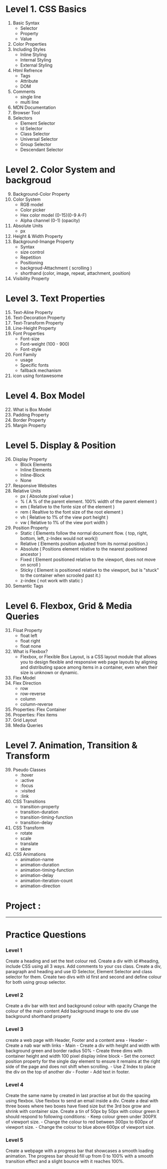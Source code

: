 # Level 1. CSS Basics
1. Basic Syntax
    - Selector
    - Property
    - Value
2. Color Properties
3. Including Styles
    - Inline Styling
    - Internal Styling
    - External Styling
4. Html Refrence
    - Tags
    - Attribute
    - DOM
5. Comments
    - single line
    - multi line
6. MDN Documentation
7. Browser Tool
8. Selectors
    - Element Selector
    - Id Selector
    - Class Selector
    - Universal Selector
    - Group Selector
    - Descendant Selector

# Level 2. Color System and backgroud 
 9. Background-Color Property
10. Color System
    - RGB model
    - Color picker
    - Hex color model (0-15)(0-9 A-F)
    - Alpha channel (0-1) (opacity)
11. Absolute Units
    - px
12. Height & Width Property
13. Background-Imange Property
    - Syntax
    - size control
    - Repetition
    - Positioning
    - backgroud-Attachment ( scrolling )
    - shorthand (color, image, repeat, attachment, position)
14. Visibility Property

# Level 3. Text Properties
15. Text-Aline Property
16. Text-Decoration Property
17. Text-Transform Property
18. Line-Height Property
19. Font Properties
    - Font-size
    - Font-weight (100 - 900)
    - Font-style
20. Font Family
    - usage
    - Specific fonts
    - fallback mechanism
21. icon using fontawesome

# Level 4. Box Model 
22. What is Box Model
23. Padding Property
24. Border Property
25. Margin Property

# Level 5. Display & Position
26. Display Property
    - Block Elements
    - Inline Elements
    - Inline-Block
    - None 
27. Responsive Websites
28. Relative Units
    - px    ( Absolute pixel value )
    - %     ( A % of the parent element. 100% width of the parent element )
    - em    ( Relative to the fonte size of the element )
    - rem   ( Realtive to the font size of the root element )
    - vh    ( Relative to 1% of the view port height )
    - vw    ( Relative to 1% of the view port width )
29. Position Property
    - Static        ( Elements follow the normal document flow. ( top, right, bottom, left, z-Index would not work))
    - Relative      ( Elements position adjusted from its normal position.)
    - Absolute      ( Positions element relative to the nearest positioned ancestor )
    - Fixed         ( Element positioned relative to the viewport, does not move on scroll )
    - Sticky        ( Element is positioned relative to the viewport, but is "stuck" to the container when scrooled past it.)
    - z-index       ( not work with static )
30. Semantic Tags


# Level 6. Flexbox, Grid & Media Queries
31. Float Property 
    - float left
    - float right
    - float none
32. What is Flexbox?
    - Flexbox, or Flexible Box Layout, is a CSS layout module that allows you to design flexible and responsive web page layouts by aligning and distributing space among items in a container, even when their size is unknown or dynamic.
33. Flex Model
34. Flex Direction
    - row
    - row-reverse
    - column
    - column-reverse
35. Properties: Flex Container
36. Properties: Flex items
37. Grid Layout
38. Media Queries




# Level 7. Animation, Transition & Transform
39. Pseudo Classes
    - :hover
    - :active
    - :focus
    - :visited
    - :link
40. CSS Transitions
    - transition-property
    - transition-duration
    - transition-timing-function
    - transition-delay
42. CSS Transform
    - rotate
    - scale
    - translate
    - skew
41. CSS Animations
    - animation-name
    - animation-duration
    - animation-timing-function
    - animation-delay
    - animation-iteration-count
    - animation-direction

# Project : 



---

# Practice Questions 


### Level 1
Create a heading and set the text colour red.
Create a div with id #heading, include CSS using all 3 ways.
Add comments to your css class.
Create a div, paragraph and heading and use ID Selector, Element Selector and class selector for them.
Create two divs with id first and second and define colour for both using group selector.


### Level 2
Create a div bar with text and background colour with opacity
Change the colour of the main content
Add background image to one div
use background shorthand property


### Level 3
create a web page with Header, Footer and a content area
    - Header 
        - Create a nab war with links
    - Main
        - Create a div with height and width with background green and border radius 50%
        - Create three dims with container height and width 100 pixel display inline block
        - Set the correct position property for the single day element to ensure it remains at the right side of the page and does not shift when scrolling.
        - Use Z Index to place the div on the top of another div
    - Footer
        - Add text in footer.


### Level 4
Create the same name by created in last practise at but do the spacing using flexbox.
Use flexbox to send an email inside a div.
Create a deal with three boxes where two boxes have fixed size but the 3rd box grow and shrink with container size.
Create a tin of 50px by 50px with colour green it should respond to following conditions:
    - Keep colour green under 300PX of viewport size.
    - Change the colour to red between 300px to 600px of viewport size.
    - Change the colour to blue above 600px of viewport size.



### Level 5
Create a webpage with a progress bar that showcases a smooth loading animation. The progress bar should fill up from 0 to 100% with a smooth transition effect and a slight bounce with it reaches 100%.

